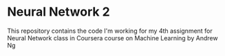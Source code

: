 # Neural Network 2
This repository contains the code I'm working for my 4th assignment for Neural Network class in Coursera course on Machine Learning by Andrew Ng
